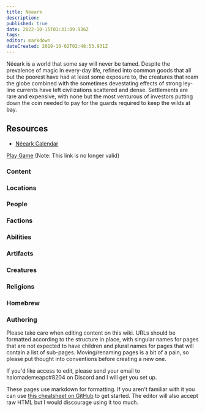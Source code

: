 ```yaml
---
title: Néeark
description: 
published: true
date: 2022-10-15T01:31:09.936Z
tags: 
editor: markdown
dateCreated: 2019-10-02T02:48:53.931Z
---
```


Néeark is a world that some say will never be tamed. Despite the prevalence of magic in every-day life, refined into common goods that all but the poorest have had at least some exposure to, the creatures that roam the globe combined with the sometimes devestating effects of strong ley-line currents have left civilizations scattered and dense. Settlements are rare and expensive, with none but the most venturous of investors putting down the coin needed to pay for the guards required to keep the wilds at bay.

## Resources
- [Néeark Calendar](/calendar)

[Play Game](https://app.roll20.net/campaigns/details/5094997/neeark) (Note: This link is no longer valid)

### Content

[](/locations)

[](/locations)

### [](/locations)Locations

[](/people)

[](/people)

### [](/people)People

[](/factions)

[](/factions)

### [](/factions)Factions

[](/abilities)

[](/abilities)

### [](/abilities)Abilities

[](/artifacts)

[](/artifacts)

### [](/artifacts)Artifacts

[](/creatures)

[](/creatures)

### [](/creatures)Creatures

[](/religions)

[](/religions)

### [](/religions)Religions

[](/homebrew)

[](/homebrew)

### [](/homebrew)Homebrew

### Authoring

Please take care when editing content on this wiki. URLs should be formatted according to the structure in place, with singular names for pages that are not expected to have children and plural names for pages that will contain a list of sub-pages. Moving/renaming pages is a bit of a pain, so please put thought into conventions before creating a new one.

If you'd like access to edit, please send your email to halomademeapc#8204 on Discord and I will get you set up.

These pages use markdown for formatting. If you aren't familiar with it you can use [this cheatsheet on GitHub](https://github.com/adam-p/markdown-here/wiki/Markdown-Cheatsheet#html) to get started. The editor will also accept raw HTML but I would discourage using it too much.
